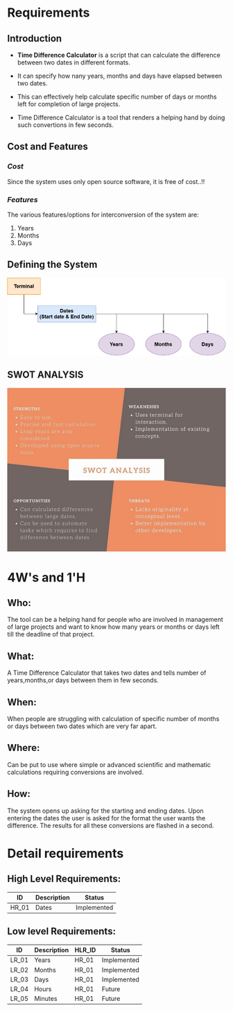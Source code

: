# Requirements

## Introduction
* **Time Difference Calculator** is a script that can calculate the difference between two dates in different formats.

* It can specify how nany years, months and days have elapsed between two dates.

* This can effectively help calculate specific number of days or months left for completion of large projects.

* Time Difference Calculator is a tool that renders a helping hand by doing such convertions in few seconds.


## Cost and Features
### *Cost*
Since the system uses only open source software, it is free of cost..!!



### *Features*
The various features/options for interconversion of the system are:
1. Years
2. Months
3. Days


## Defining the System
![System-Diagram](https://github.com/Hrishikeshkashyap/LTTS_mini_project/blob/main/1_Requirements/system_diagram.jpg)
    
## SWOT ANALYSIS
![SWOT-Analysis](https://github.com/Hrishikeshkashyap/LTTS_mini_project/blob/main/1_Requirements/swot_analysis.jpg)

# 4W&#39;s and 1&#39;H

## Who:

The tool can be a helping hand for people who are involved in management of large projects and want to know how many years or months or days left till the deadline of that project.

## What:

A Time Difference Calculator that takes two dates and tells number of years,months,or days between them in few seconds.

## When:

When people are struggling with calculation of specific number of months or days between two dates which are very far apart. 

## Where:

Can be put to use where simple or advanced scientific and mathematic calculations requiring conversions are involved.

## How:

The system opens up asking for the starting and ending dates. Upon entering the dates the user is asked for the format the user wants the difference.  The results for all these conversions are flashed in a second.

# Detail requirements
## High Level Requirements:

|      ID          |Description                          |Status                         |
|----------------|-------------------------------|-----------------------------|
|HR_01|Dates |Implemented|


##  Low level Requirements:
|      ID          |Description                          |  HLR_ID  |Status               |
|----------------|-------------------------------|----------|-----------------------------|
|LR_01|Years|HR_01|Implemented|
|LR_02|Months|HR_01|Implemented|
|LR_03|Days|HR_01|Implemented|
|LR_04|Hours|HR_01|Future|
|LR_05|Minutes|HR_01|Future|

